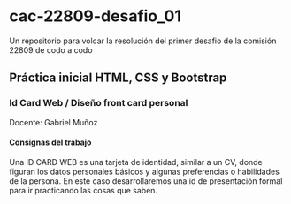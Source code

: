 # cac-22809-desafio_01

Un repositorio para volcar la resolución del primer desafio de la comisión 22809 de codo a codo

## Práctica inicial HTML, CSS y Bootstrap

### Id Card Web / Diseño front card personal

Docente: Gabriel Muñoz

#### Consignas del trabajo 

Una ID CARD WEB es una tarjeta de identidad, similar a un CV, donde figuran
los datos personales básicos y algunas preferencias o habilidades de la
persona. En este caso desarrollaremos una id de presentación formal para ir
practicando las cosas que saben.
